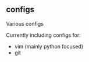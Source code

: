
## configs

Various configs

Currently including configs for:
- vim (mainly python focused)
- git


